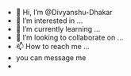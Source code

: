 - 👋 Hi, I’m @Divyanshu-Dhakar
- 👀 I’m interested in ...
- 🌱 I’m currently learning ...
- 💞️ I’m looking to collaborate on ...
- 📫 How to reach me ...
- you can message me
- 

<!---
Divyanshu-Dhakar/Divyanshu-Dhakar is a ✨ special ✨ repository because its `README.md` (this file) appears on your GitHub profile.
You can click the Preview link to take a look at your changes.
--->
